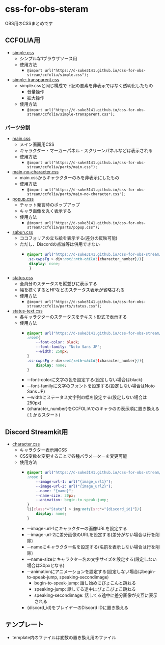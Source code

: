 # css-for-obs-steram
OBS用のCSSまとめです
## CCFOLIA用
- [simple.css](ccfolia/simple.css)
  - シンプルな1ブラウザソース用
  - 使用方法
    - ```@import url("https://d-suke3141.github.io/css-for-obs-stream/ccfolia/simple.css");```
- [simple-transparent.css](ccfolia/simple-transparent.css)
  - simple.cssと同じ構成で下記の要素を非表示ではなく透明化したもの
    - 音量操作
    - 拡大操作
  - 使用方法
    - ```@import url("https://d-suke3141.github.io/css-for-obs-stream/ccfolia/simple-transparent.css");```
### パーツ分割
- [main.css](ccfolia/parts/main.css)
  - メイン画面用CSS
  - キャラクター・マーカーパネル・スクリーンパネルなどは表示される
  - 使用方法
    - ```@import url("https://d-suke3141.github.io/css-for-obs-stream/ccfolia/parts/main.css");```
- [main-no-character.css](ccfolia/parts/main-no-character.css)
  - main.cssからキャラクターのみを非表示にしたもの
  - 使用方法
    - ```@import url("https://d-suke3141.github.io/css-for-obs-stream/ccfolia/parts/main-no-character.css");```
- [popup.css](ccfolia/parts/popup.css)
  - チャット発言時のポップアップ
  - キャラ画像を丸く表示する
  - 使用方法
    - ```@import url("https://d-suke3141.github.io/css-for-obs-stream/ccfolia/parts/popup.css");```
- [sabun.css](ccfolia/parts/sabun.css)
  - ココフォリアの立ち絵を表示する(差分の反映可能)
  - ただし、Discordの点滅等は併用できない
    - ```css 
      @import url("https://d-suke3141.github.io/css-for-obs-stream/ccfolia/parts/sabun.css");
      .sc-cwpsFg > div:not(:nth-child({character_number})){
       display: none;
       }
      ```
- [status.css](ccfolia/parts/status.css)
  - 全員分のステータスを縦並びに表示する
  - 幅を狭くするとHPなどのステータス表示が省略される
  - 使用方法
    - ```@import url("https://d-suke3141.github.io/css-for-obs-stream/ccfolia/parts/status.css");```
- [status-text.css](ccfolia/parts/status-text.css)
  - 各キャラクターのステータスをテキスト形式で表示する
  - 使用方法
    - ```css 
      @import url("https://d-suke3141.github.io/css-for-obs-stream/ccfolia/parts/status-text.css");
      :root{
          --font-color: black;
          --font-family: "Noto Sans JP";
          --width: 250px;
      }
      .sc-cwpsFg > div:not(:nth-child({character_number})){
          display: none;
      }
      ```
    - --font-colorに文字の色を設定する(設定しない場合はblack)
    - --font-familyに文字のフォントを設定する(設定しない場合はNoto Sans JP)
    - --widthにステータス文字列の幅を設定する(設定しない場合は250px)
    - {character_number}をCCFOLIAでのキャラのの表示順に置き換える(１からスタート)
## Discord Streamkit用
- [character.css](discord/character.css)
  - キャラクター表示用CSS
  - CSS変数を変更することで各種パラメーターを変更可能
  - 使用方法 
    - ```css
      @import url("https://d-suke3141.github.io/css-for-obs-stream/discord/character.css");
      :root {
          --image-url-1: url("{image_url1}");
          --image-url-2: url("{image_url2}");
          --name: "{name}";
          --name-size: 30px;
          --animation: begin-to-speak-jump;
      }
      li[class*="State"] > img:not([src*="{discord_id}"]){
          display: none;
      }
      ``` 
    - --image-url-1にキャラクターの画像URLを設定する  
    - --image-url-2に差分画像のURLを設定する(差分がない場合は行を削除)  
    - --nameにキャラクター名を設定する(名前を表示しない場合は行を削除)  
    - --name-sizeにキャラクター名の文字サイズを設定する(設定しない場合は30pxとなる) 
    - --animationにアニメーションを設定する(設定しない場合はbegin-to-speak-jump, speaking-secondimage)  
      - begin-to-speak-jump: 話し始めにぴょこんと跳ねる  
      - speaking-jump: 話してる途中にぴょこぴょこ跳ねる  
      - speaking-secondimage: 話してる途中に差分画像が交互に表示される  
    - {discord_id}をプレイヤーのDiscord IDに置き換える

## テンプレート
- template内のファイルは変数の置き換え用のファイル
